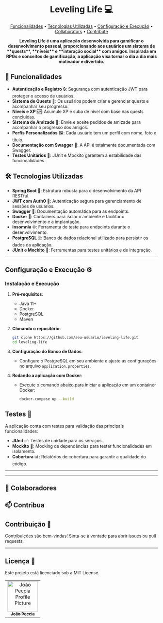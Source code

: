 <h1 align="center" style="font-weight: bold;">Leveling Life 💻</h1>

<p align="center">
  <a href="#functions">Funcionalidades</a> •
 <a href="#tech">Tecnologias Utilizadas</a> • 
 <a href="#started">Configuração e Execução</a> • 
 <a href="#colab">Collaborators</a> •
 <a href="#contribute">Contribute</a>
</p>

<p align="center">
    <b>Leveling Life é uma aplicação desenvolvida para gamificar o desenvolvimento pessoal, proporcionando aos usuários um sistema de **quests**, **níveis** e **interação social** com amigos. Inspirada em RPGs e conceitos de gamificação, a aplicação visa tornar o dia a dia mais motivador e divertido.
</b>
</p>

<h2 id="functions">📍 Funcionalidades</h2>

- **Autenticação e Registro** 🔒: Segurança com autenticação JWT para proteger o acesso de usuários.
- **Sistema de Quests** 🎯: Os usuários podem criar e gerenciar quests e acompanhar seu progresso.
- **Níveis e XP** 🆙: Acumule XP e suba de nível com base nas quests concluídas.
- **Sistema de Amizade** 👥: Envie e aceite pedidos de amizade para acompanhar o progresso dos amigos.
- **Perfis Personalizados** 🖼️: Cada usuário tem um perfil com nome, foto e título.
- **Documentação com Swagger** 📖: A API é totalmente documentada com Swagger.
- **Testes Unitários** 🧪: JUnit e Mockito garantem a estabilidade das funcionalidades.


<h2 id="technologies">🛠️ Tecnologias Utilizadas</h2>

- **Spring Boot** 🌱: Estrutura robusta para o desenvolvimento da API RESTful.
- **JWT com Auth0** 🔑: Autenticação segura para gerenciamento de sessões de usuários.
- **Swagger** 📜: Documentação automática para as endpoints.
- **Docker** 🐳: Containers para isolar o ambiente e facilitar o desenvolvimento e a implantação.
- **Insomnia** 🌐: Ferramenta de teste para endpoints durante o desenvolvimento.
- **PostgreSQL** 🗄️: Banco de dados relacional utilizado para persistir os dados da aplicação.
- **JUnit e Mockito** 🧪: Ferramentas para testes unitários e de integração.

---

<h2 id="started">Configuração e Execução ⚙️</h2>

### Instalação e Execução

1. **Pré-requisitos**:
   - Java 11+
   - Docker
   - PostgreSQL
   - Maven

2. **Clonando o repositório**:
   ```bash
   git clone https://github.com/seu-usuario/leveling-life.git
   cd leveling-life
   ```

3. **Configuração do Banco de Dados**:
   - Configure o PostgreSQL em seu ambiente e ajuste as configurações no arquivo `application.properties`.

4. **Rodando a aplicação com Docker**:
   - Execute o comando abaixo para iniciar a aplicação em um container Docker:
     ```bash
     docker-compose up --build
     ```

## Testes 🧪

A aplicação conta com testes para validação das principais funcionalidades:

- **JUnit** ✅: Testes de unidade para os serviços.
- **Mockito** 🔄: Mocking de dependências para testar funcionalidades em isolamento.
- **Cobertura** 📊: Relatórios de cobertura para garantir a qualidade do código.

---
---


<h2 id="colab">🤝 Colaboradores</h2>

<table>
  <tr>
    <td align="center">
      <a href="#">
        <img src="https://avatars.githubusercontent.com/u/116593320?s=400&u=42784e3ac6826d1aa31b5fd7dc7293ddc9ef25bf&v=4" width="100px;" alt="João Peccia Profile Picture"/><br>
        <sub>
          <b>João Peccia</b>
        </sub>
      </a>
    </td>

<h2 id="contribute">📫 Contribua</h2>

## Contribuição 🤝

Contribuições são bem-vindas! Sinta-se à vontade para abrir issues ou pull requests.

---

## Licença 📄

Este projeto está licenciado sob a MIT License.